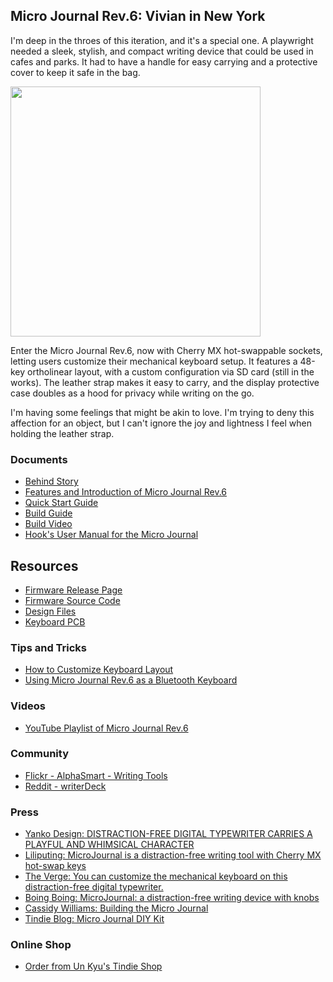 ## Micro Journal Rev.6: Vivian in New York

I'm deep in the throes of this iteration, and it's a special one. A playwright needed a sleek, stylish, and compact writing device that could be used in cafes and parks. It had to have a handle for easy carrying and a protective cover to keep it safe in the bag.

<img src="./images/005.png" width="400">

Enter the Micro Journal Rev.6, now with Cherry MX hot-swappable sockets, letting users customize their mechanical keyboard setup. It features a 48-key ortholinear layout, with a custom configuration via SD card (still in the works). The leather strap makes it easy to carry, and the display protective case doubles as a hood for privacy while writing on the go.

I'm having some feelings that might be akin to love. I'm trying to deny this affection for an object, but I can't ignore the joy and lightness I feel when holding the leather strap.


### Documents 

* [Behind Story](./story.md)
* [Features and Introduction of Micro Journal Rev.6](https://youtu.be/1ZP9wwYMaMY)
* [Quick Start Guide](./quickstart.md)
* [Build Guide](./build-guide.md)
* [Build Video](https://youtu.be/6zRsx2ufwUU)
* [Hook's User Manual for the Micro Journal](http://www.thewritekeys.com:8080/)

## Resources

* [Firmware Release Page](https://github.com/unkyulee/micro-journal/releases)
* [Firmware Source Code](../micro-journal-rev-4-esp32/)
* [Design Files](./STL)
* [Keyboard PCB](./PCB)


### Tips and Tricks

* [How to Customize Keyboard Layout](https://github.com/unkyulee/micro-journal/blob/main/micro-journal-rev-6-one-piece/keymap.md)
* [Using Micro Journal Rev.6 as a Bluetooth Keyboard](https://youtu.be/IW5ninGiN7k)


### Videos

* [YouTube Playlist of Micro Journal Rev.6](https://www.youtube.com/playlist?list=PLrUXYLEnAaNSx3vUlcKxnbtYlccX0d1uU)


### Community

* [Flickr - AlphaSmart - Writing Tools](https://www.flickr.com/groups/alphasmart/discuss/72157721921183163/)
* [Reddit - writerDeck](https://www.reddit.com/r/writerDeck/)


### Press

* [Yanko Design: DISTRACTION-FREE DIGITAL TYPEWRITER CARRIES A PLAYFUL AND WHIMSICAL CHARACTER](https://www.yankodesign.com/2024/06/21/distraction-free-digital-typewriter-carries-a-playful-and-whimsical-character/)
* [Liliputing: MicroJournal is a distraction-free writing tool with Cherry MX hot-swap keys](https://liliputing.com/microjournal-is-a-distraction-free-writing-tool-with-cherry-mx-hot-swap-keys/)
* [The Verge: You can customize the mechanical keyboard on this distraction-free digital typewriter.](https://www.theverge.com/2024/6/18/24180889/you-can-customize-the-mechanical-keyboard-on-this-distraction-free-digital-typewriter)
* [Boing Boing: MicroJournal: a distraction-free writing device with knobs](https://boingboing.net/2024/06/17/microjournal-a-distraction-free-writing-device-with-knobs.html)
* [Cassidy Williams: Building the Micro Journal](https://cassidoo.co/post/micro-journal/)
* [Tindie Blog: Micro Journal DIY Kit](https://blog.tindie.com/2024/11/micro-journal-diy-kit/)



### Online Shop

* [Order from Un Kyu's Tindie Shop](https://www.tindie.com/stores/unkyulee/)


